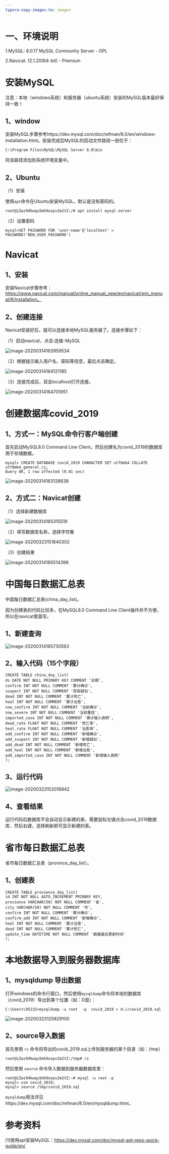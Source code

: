 ```yaml
---
typora-copy-images-to: images
---
```


# 一、环境说明

1.MySQL: 8.0.17 MySQL Community Server - GPL

2.Navicat: 12.1.20(64-bit) - Premium

# 安装MySQL

注意：本地（windows系统）和服务器（ubuntu系统）安装的MySQL版本最好保持一致！

## 1、window

安装MySQL步骤参考https://dev.mysql.com/doc/refman/8.0/en/windows-installation.html。安装完成后MySQL的启动文件路径一般位于：

```
C:\Program Files\MySQL\MySQL Server 8.0\bin
```

将该路径添加到系统环境变量中。

## 2、Ubuntu

（1）安装

使用`apt`命令在Ubuntu安装MySQL。默认是没有密码的。

```
root@iZwz94kwqu5mk9oxpv2m2tZ:/# apt install mysql-server
```

（2）设置密码

```
mysql>SET PASSWORD FOR 'user-name'@'localhost' = PASSWORD('NEW_USER_PASSWORD')
```

# Navicat

## 1、安装

安装Navicat步骤参考：https://www.navicat.com/manual/online_manual_new/en/navicat/win_manual/#/installation。

## 2、创建连接

Navicat安装好后，就可以连接本地MySQL服务器了。连接步骤如下：

（1）启动navicat，点击:连接-MySQL

![image-20200314163959534](images/image-20200314163959534.png)

（2）根据提示输入用户名、密码等信息，最后点击确定。

![image-20200314164121185](images/image-20200314164121185.png)

（3）连接完成后，双击localhost打开连接。

![image-20200314164701951](images/image-20200314164701951.png)

# 创建数据库covid_2019

## 1、方式一：MySQL命令行客户端创建

首先启动MySQL8.0 Command Line Client，然后创建名为covid_2019的数据库用于存储数据。

```
mysql> CREATE DATABASE covid_2019 CHARACTER SET utf8mb4 COLLATE utf8mb4_general_ci;
Query OK, 1 row affected (0.01 sec)
```

![image-20200314163126638](images/image-20200314163126638.png)

##  2、方式二：Navicat创建

（1）选择新建数据库

![image-20200314165315519](images/image-20200314165315519.png)

（2）填写数据库名称，选择字符集

![image-20200323151840302](images/image-20200323151840302.png)

（3）创建结果

![image-20200314165514396](images/image-20200314165514396.png)

# 中国每日数据汇总表

中国每日数据汇总表(china_day_list)。

因为创建表的代码比较多，在MySQL8.0 Command Line Client操作并不方便，所以在navicat里面写。

## 1、新建查询

![image-20200314165730563](images/image-20200314165730563.png)

## 2、输入代码（15个字段）

```
CREATE TABLE china_day_list(
ds DATE NOT NULL PRIMARY KEY COMMENT '日期',
confirm INT NOT NULL COMMENT '累计确诊', 
suspect INT NOT NULL COMMENT '现有疑似',
dead INT NOT NULL COMMENT '累计死亡', 
heal INT NOT NULL COMMENT '累计治愈', 
now_confirm INT NOT NULL COMMENT '当前确诊',
now_severe INT NOT NULL COMMENT '当前重症',
imported_case INT NOT NULL COMMENT '累计输入病例',
dead_rate FLOAT NOT NULL COMMENT '死亡率',
heal_rate FLOAT NOT NULL COMMENT '治愈率',
add_confirm INT NOT NULL COMMENT '新增确诊', 
add_suspect INT NOT NULL COMMENT '新增疑似',
add_dead INT NOT NULL COMMENT '新增死亡', 
add_heal INT NOT NULL COMMENT '新增治愈',
add_imported_case INT NOT NULL COMMENT '新增输入病例'
);
```

## 3、运行代码

![image-20200323152016842](images/image-20200323152016842.png)

## 4、查看结果

运行代码后数据库不会自动显示新建的表，需要鼠标左键点击covid_2019数据库，然后右键，选择刷新即可显示新建的表。

#  省市每日数据汇总表

省市每日数据汇总表（province_day_list）。

## 1、创建表

```
CREATE TABLE provience_day_list(
id INT NOT NULL AUTO_INCREMENT PRIMARY KEY,
provience VARCHAR(50) NOT NULL COMMENT '省',
city VARCHAR(50) NOT NULL COMMENT '市',
confirm INT NOT NULL COMMENT '累计确诊',
confirm_add INT NOT NULL COMMENT '新增确诊',
heal INT NOT NULL COMMENT '累计治愈',
dead INT NOT NULL COMMENT '累计死亡',
update_time DATETIME NOT NULL COMMENT '数据最后更新时间'
);
```

# 本地数据导入到服务器数据库

## 1、mysqldump 导出数据

打开windows的命令行窗口，然后使用`mysqldump`命令将本地的数据库（covid_2019）导出到某个位置（如：D盘）：

```
C:\Users\95232>mysqldump -u root  -p  covid_2019 > d://covid_2019.sql
```

![image-20200323125829100](images/image-20200323125829100.png)

## 2、source导入数据

首先使用 `rz` 命令将导出的covid_2019.sql上传到服务器的某个目录（如：/tmp）

```
root@iZwz94kwqu5mk9oxpv2m2tZ:/tmp# rz
```

然后使用 `source` 命令导入数据到服务器数据库里：

```
root@iZwz94kwqu5mk9oxpv2m2tZ:~# mysql -u root -p
mysql> use covid_2019;
mysql> source /tmp/covid_2019.sql
```

`mysqldump`用法详见https://dev.mysql.com/doc/refman/8.0/en/mysqldump.html。

# 参考资料

[1]使用apt安装MySQL：https://dev.mysql.com/doc/mysql-apt-repo-quick-guide/en/